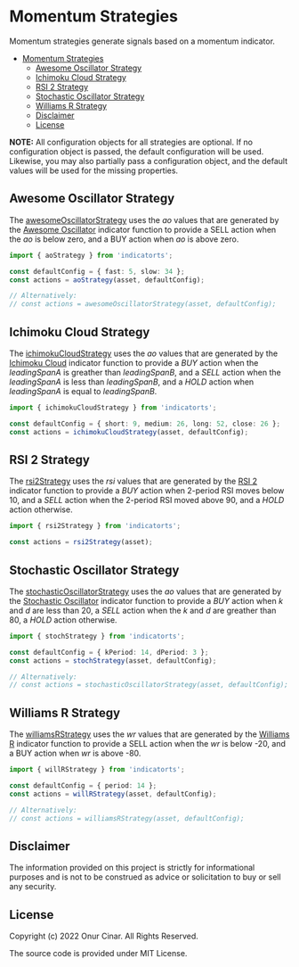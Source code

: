 # Momentum Strategies

Momentum strategies generate signals based on a momentum indicator.

- [Momentum Strategies](#momentum-strategies)
  - [Awesome Oscillator Strategy](#awesome-oscillator-strategy)
  - [Ichimoku Cloud Strategy](#ichimoku-cloud-strategy)
  - [RSI 2 Strategy](#rsi-2-strategy)
  - [Stochastic Oscillator Strategy](#stochastic-oscillator-strategy)
  - [Williams R Strategy](#williams-r-strategy)
  - [Disclaimer](#disclaimer)
  - [License](#license)

**NOTE:** All configuration objects for all strategies are optional. If no configuration object is passed, the default configuration will be used. Likewise, you may also partially pass a configuration object, and the default values will be used for the missing properties.

## Awesome Oscillator Strategy

The [awesomeOscillatorStrategy](./awesomeOscillatorStrategy.ts) uses the _ao_ values that are generated by the [Awesome Oscillator](../../indicator/momentum/README.md#awesome-oscillator) indicator function to provide a SELL action when the _ao_ is below zero, and a BUY action when _ao_ is above zero.

```TypeScript
import { aoStrategy } from 'indicatorts';

const defaultConfig = { fast: 5, slow: 34 };
const actions = aoStrategy(asset, defaultConfig);

// Alternatively:
// const actions = awesomeOscillatorStrategy(asset, defaultConfig);
```

## Ichimoku Cloud Strategy

The [ichimokuCloudStrategy](./ichimokuCloudStrategy.ts) uses the _ao_ values that are generated by the [Ichimoku Cloud](../../indicator/momentum/README.md#ichimoku-cloud) indicator function to provide a _BUY_ action when the _leadingSpanA_ is greather than _leadingSpanB_, and a _SELL_ action when the _leadingSpanA_ is less than _leadingSpanB_, and a _HOLD_ action when _leadingSpanA_ is equal to _leadingSpanB_.

```TypeScript
import { ichimokuCloudStrategy } from 'indicatorts';

const defaultConfig = { short: 9, medium: 26, long: 52, close: 26 };
const actions = ichimokuCloudStrategy(asset, defaultConfig);
```

## RSI 2 Strategy

The [rsi2Strategy](./rsi2Strategy.ts) uses the _rsi_ values that are generated by the [RSI 2](../../indicator/momentum/README.md#rsi-2) indicator function to provide a _BUY_ action when 2-period RSI moves below 10, and a _SELL_ action when the 2-period RSI moved above 90, and a _HOLD_ action otherwise.

```TypeScript
import { rsi2Strategy } from 'indicatorts';

const actions = rsi2Strategy(asset);
```

## Stochastic Oscillator Strategy

The [stochasticOscillatorStrategy](./ichimokuCloudStrategy.ts) uses the _ao_ values that are generated by the [Stochastic Oscillator](../../indicator/momentum/README.md#stochastic-oscillator) indicator function to provide a _BUY_ action when _k_ and _d_ are less than 20, a _SELL_ action when the _k_ and _d_ are greather than 80, a _HOLD_ action otherwise.

```TypeScript
import { stochStrategy } from 'indicatorts';

const defaultConfig = { kPeriod: 14, dPeriod: 3 };
const actions = stochStrategy(asset, defaultConfig);

// Alternatively:
// const actions = stochasticOscillatorStrategy(asset, defaultConfig);
```

## Williams R Strategy

The [williamsRStrategy](./williamsRStrategy.ts) uses the _wr_ values that are generated by the [Williams R](../../indicator/momentum/README.md#williams-r) indicator function to provide a SELL action when the _wr_ is below -20, and a BUY action when _wr_ is above -80.

```TypeScript
import { willRStrategy } from 'indicatorts';

const defaultConfig = { period: 14 };
const actions = willRStrategy(asset, defaultConfig);

// Alternatively:
// const actions = williamsRStrategy(asset, defaultConfig);
```

## Disclaimer

The information provided on this project is strictly for informational purposes and is not to be construed as advice or solicitation to buy or sell any security.

## License

Copyright (c) 2022 Onur Cinar. All Rights Reserved.

The source code is provided under MIT License.
